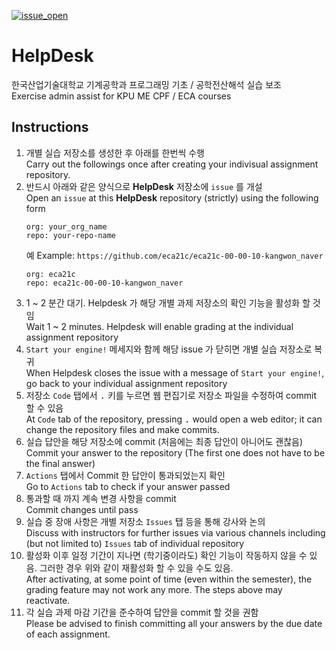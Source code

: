 [![issue_open](https://github.com/eca21x/HelpDesk/actions/workflows/issue_open.yml/badge.svg)](https://github.com/eca21x/HelpDesk/actions/workflows/issue_open.yml)
# HelpDesk
한국산업기술대학교 기계공학과 프로그래밍 기초 / 공학전산해석 실습 보조<br>
Exercise admin assist for KPU ME CPF / ECA courses


## Instructions
1. 개별 실습 저장소를 생성한 후 아래를 한번씩 수행<br>Carry out the followings once after creating your indivisual assignment repository.
1. 반드시 아래와 같은 양식으로 **HelpDesk** 저장소에 `issue` 를 개설<br>Open an `issue` at this **HelpDesk** repository (strictly) using the following form
    ```
    org: your_org_name
    repo: your-repo-name
    ```
    예 Example: `https://github.com/eca21c/eca21c-00-00-10-kangwon_naver`
    ```
    org: eca21c
    repo: eca21c-00-00-10-kangwon_naver
    ```
1. 1 ~ 2 분간 대기. Helpdesk 가 해당 개별 과제 저장소의 확인 기능을 활성화 할 것임<br>Wait 1 ~ 2 minutes. Helpdesk will enable grading at the individual assignment repository
1. `Start your engine!` 메세지와 함께 해당 issue 가 닫히면 개별 실습 저장소로 복귀<br>When Helpdesk closes the issue with a message of `Start your engine!`, go back to your individual assignment repository
1. 저장소 `Code` 탭에서 <kbd>.</kbd> 키를 누르면 웹 편집기로 저장소 파일을 수정하여 commit 할 수 있음<br>At `Code` tab of the repository, pressing <kbd>.</kbd> would open a web editor; it can change the repository files and make commits.
1. 실습 답안을 해당 저장소에 commit (처음에는 최종 답안이 아니어도 괜찮음)<br>Commit your answer to the repository (The first one does not have to be the final answer)<br>
1. `Actions` 탭에서 Commit 한 답안이 통과되었는지 확인<br>Go to `Actions` tab to check if your answer passed
1. 통과할 때 까지 계속 변경 사항을 commit<br>Commit changes until pass
1. 실습 중 장애 사항은 개별 저장소 `Issues` 탭 등을 통해 강사와 논의<br>Discuss with instructors for further issues via various channels including (but not limited to) `Issues` tab of individual repository
1. 활성화 이후 일정 기간이 지나면 (학기중이라도) 확인 기능이 작동하지 않을 수 있음. 그러한 경우 위와 같이 재활성화 할 수 있을 수도 있음.<br>After activating, at some point of time (even within the semester), the grading feature may not work any more. The steps above may reactivate.
1. 각 실습 과제 마감 기간을 준수하여 답안을 commit 할 것을 권함<br>Please be advised to finish committing all your answers by the due date of each assignment.
